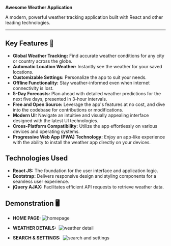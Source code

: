 **Awesome Weather Application**

A modern, powerful weather tracking application built with React and other leading technologies.

***

## Key Features 📝

* **Global Weather Tracking:** Find accurate weather conditions for any city or country across the globe.
* **Automatic Location Weather:** Instantly see the weather for your saved locations.
* **Customizable Settings:** Personalize the app to suit your needs.  
* **Offline Functionality:**  Stay weather-informed even when internet connectivity is lost.
* **5-Day Forecasts:** Plan ahead with detailed weather predictions for the next five days, presented in 3-hour intervals.
* **Free and Open Source:** Leverage the app's features at no cost, and dive into the codebase for contributions or modifications.
* **Modern UI:** Navigate an intuitive and visually appealing interface designed with the latest UI technologies.
* **Cross-Platform Compatibility:** Utilize the app effortlessly on various devices and operating systems.
* **Progressive Web App (PWA) Technology:** Enjoy an app-like experience with the ability to install the weather app directly on your devices.

## Technologies Used

* **React JS:** The foundation for the user interface and application logic.
* **Bootstrap:** Delivers responsive design and styling components for a seamless user experience.
* **jQuery AJAX:** Facilitates efficient API requests to retrieve weather data.

## Demonstration 🖥️ 

* **HOME PAGE:**
![homepage](https://github.com/CodeNeyam/Weather-app/assets/131716933/a67cbdd7-1196-4f28-9317-a629cd1fb9b0)

* **WEATHER DETAILS:** 
![weather detail](https://github.com/CodeNeyam/Weather-app/assets/131716933/51f07360-bc23-48fe-b8cf-89162a43c976)

* **SEARCH & SETTINGS:** 
![search and settings](https://github.com/CodeNeyam/Weather-app/assets/131716933/457611cd-ccf6-41b2-91a6-2efd6a636284)
